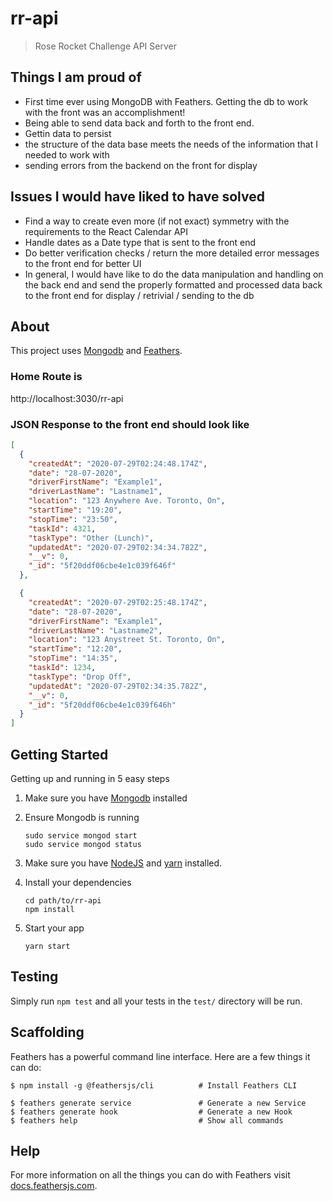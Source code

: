 # rr-api

> Rose Rocket Challenge API Server  

## Things I am proud of

- First time ever using MongoDB with Feathers. Getting the db to work with the front was an accomplishment!
- Being able to send data back and forth to the front end.
- Gettin data to persist
- the structure of the data base meets the needs of the information that I needed to work with
- sending errors from the backend on the front for display

## Issues I would have liked to have solved

- Find a way to create even more (if not exact) symmetry with the requirements to the React Calendar API
- Handle dates as a Date type that is sent to the front end
- Do better verification checks / return the more detailed error messages to the front end for better UI
- In general, I would have like to do the data manipulation and  handling on the back end and send the 
  properly formatted and processed data back to the front end for display / retrivial / sending to the db

## About

This project uses [Mongodb](https://docs.mongodb.com/manual/installation/#mongodb-community-edition-installation-tutorials) and [Feathers](http://feathersjs.com).


### Home Route is

http://localhost:3030/rr-api

### JSON Response to the front end should look like

```json
[
  {
    "createdAt": "2020-07-29T02:24:48.174Z",
    "date": "28-07-2020",
    "driverFirstName": "Example1",
    "driverLastName": "Lastname1",
    "location": "123 Anywhere Ave. Toronto, On",
    "startTime": "19:20",
    "stopTime": "23:50",
    "taskId": 4321,
    "taskType": "Other (Lunch)",
    "updatedAt": "2020-07-29T02:34:34.782Z",
    "__v": 0,
    "_id": "5f20ddf06cbe4e1c039f646f"
  },

  {
    "createdAt": "2020-07-29T02:25:48.174Z",
    "date": "28-07-2020",
    "driverFirstName": "Example1",
    "driverLastName": "Lastname2",
    "location": "123 Anystreet St. Toronto, On",
    "startTime": "12:20",
    "stopTime": "14:35",
    "taskId": 1234,
    "taskType": "Drop Off",
    "updatedAt": "2020-07-29T02:34:35.782Z",
    "__v": 0,
    "_id": "5f20ddf06cbe4e1c039f646h"
  }
]
```

## Getting Started

Getting up and running in 5 easy steps

1. Make sure you have [Mongodb](https://docs.mongodb.com/manual/installation/#mongodb-community-edition-installation-tutorials) installed 

2. Ensure Mongodb is running

   ```
   sudo service mongod start
   sudo service mongod status
   ```

3. Make sure you have [NodeJS](https://nodejs.org/) and [yarn](https://classic.yarnpkg.com/en/docs/install/#debian-stable) installed.

4. Install your dependencies

   ```
   cd path/to/rr-api
   npm install
   ```

5. Start your app

   ```
   yarn start
   ```

## Testing

Simply run `npm test` and all your tests in the `test/` directory will be run.

## Scaffolding

Feathers has a powerful command line interface. Here are a few things it can do:

```
$ npm install -g @feathersjs/cli          # Install Feathers CLI

$ feathers generate service               # Generate a new Service
$ feathers generate hook                  # Generate a new Hook
$ feathers help                           # Show all commands
```

## Help

For more information on all the things you can do with Feathers visit [docs.feathersjs.com](http://docs.feathersjs.com).
